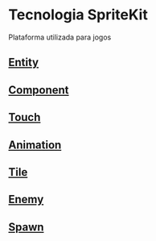 # Tecnologia SpriteKit

Plataforma utilizada para jogos

## [Entity](https://github.com/ghsumiyasu/Swift/blob/main/README-SpriteKit-Entidade-br-pt.md)
## [Component](https://github.com/ghsumiyasu/Swift/blob/main/README-SpriteKit-Componente-br-pt.md)
## [Touch](https://github.com/ghsumiyasu/Swift/blob/main/README-SpriteKit-TocarTela-br-pt.md)
## [Animation](https://github.com/ghsumiyasu/Swift/blob/main/README-SpriteKit-Animacao-br-pt.md)
## [Tile](https://github.com/ghsumiyasu/Swift/blob/main/README-SpriteKit-Tile-br-pt.md)
## [Enemy](https://github.com/ghsumiyasu/Swift/blob/main/README-SpriteKit-Inimigo-br-pt.md)
## [Spawn](https://github.com/ghsumiyasu/Swift/blob/main/README-SpriteKit-Spawn-br-pt.md)